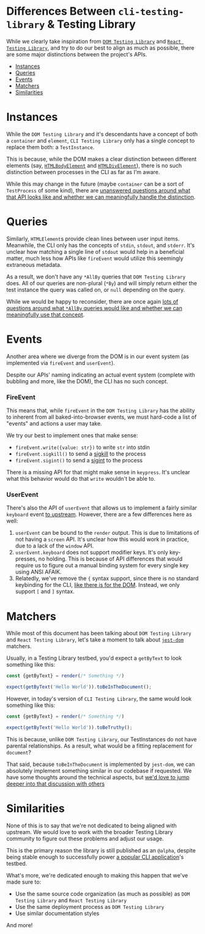 # Differences Between `cli-testing-library` & Testing Library

While we clearly take inspiration from [`DOM Testing Library`](https://github.com/testing-library/dom-testing-library)
and [`React Testing Library`](https://github.com/testing-library/react-testing-library),
and try to do our best to align as much as possible, there are some major distinctions between
the project's APIs.

<!-- START doctoc generated TOC please keep comment here to allow auto update -->
<!-- DON'T EDIT THIS SECTION, INSTEAD RE-RUN doctoc TO UPDATE -->


- [Instances](#instances)
- [Queries](#queries)
- [Events](#events)
- [Matchers](#matchers)
- [Similarities](#similarities)

<!-- END doctoc generated TOC please keep comment here to allow auto update -->

# Instances

While the `DOM Testing Library` and it's descendants have a concept of both a `container` and `element`, `CLI Testing Library`
only has a single concept to replace them both: a `TestInstance`.

This is because, while the DOM makes a clear distinction between different elements (say, [`HTMLBodyElement`](https://developer.mozilla.org/en-US/docs/Web/API/HTMLBodyElement)
and [`HTMLDivElement`](https://developer.mozilla.org/en-US/docs/Web/API/HTMLDivElement)), there is no such distinction between
processes in the CLI as far as I'm aware.

While this may change in the future (maybe `container` can be a sort of `TestProcess` of some kind), there are
[unanswered questions around what that API looks like and whether we can meaningfully handle the distinction](https://github.com/crutchcorn/cli-testing-library/issues/2).

# Queries

Similarly, `HTMLElement`s provide clean lines between user input items. Meanwhile, the CLI only has the concepts of `stdin`, `stdout`, and `stderr`.
It's unclear how matching a single line of `stdout` would help in a beneficial matter, much less how APIs like `fireEvent`
would utilize this seemingly extraneous metadata.

As a result, we don't have any `*AllBy` queries that `DOM Testing Library` does. All of our queries are non-plural (`*By`)
and will simply return either the test instance the query was called on, or `null` depending on the query.

While we would be happy to reconsider, there are once again
[lots of questions around what `*AllBy` queries would like and whether we can meaningfully use that concept](https://github.com/crutchcorn/cli-testing-library/issues/2).

# Events

Another area where we diverge from the DOM is in our event system (as implemented via `fireEvent` and `userEvent`).

Despite our APIs' naming indicating an actual event system (complete with bubbling and more, like the DOM),
the CLI has no such concept.

### FireEvent

This means that, while `fireEvent` in the `DOM Testing Library` has the ability to inherent from all
baked-into-browser events, we must hard-code a list of "events" and actions a user may take.

We try our best to implement ones that make sense:

- `fireEvent.write({value: str})` to write `str` into stdin
- `fireEvent.sigkill()` to send a [sigkill](https://en.wikipedia.org/wiki/Signal_(IPC)#SIGKILL) to the process
- `fireEvent.sigint()` to send a [sigint](https://en.wikipedia.org/wiki/Signal_(IPC)#SIGINT) to the process

There is a missing API for that might make sense in `keypress`. It's unclear what this behavior would do that `write` wouldn't
be able to.

### UserEvent

There's also the API of `userEvent` that allows us to implement a fairly similar `keyboard` event
[to upstream](https://testing-library.com/docs/ecosystem-user-event/#keyboardtext-options). However, there are a few differences
here as well:

1) `userEvent` can be bound to the `render` output. This is due to limitations of not having a `screen` API. It's unclear how
    this would work in practice, due to a lack of the `window` API.
2) `userEvent.keyboard` does not support modifier keys. It's only key-presses, no holding. This is because of API 
    differences that would require us to figure out a manual binding system for every single key using ANSI AFAIK.
3) Relatedly, we've remove the `{` syntax support, since there is no standard keybinding for the CLI, [like there is for the DOM](https://developer.mozilla.org/en-US/docs/Web/API/KeyboardEvent/code). Instead, we only support `[` and `]` syntax.

# Matchers

While most of this document has been talking about `DOM Testing Library` and `React Testing Library`,
let's take a moment to talk about [`jest-dom`](https://github.com/testing-library/jest-dom) matchers.

Usually, in a Testing Library testbed, you'd expect a `getByText` to look something like this:

```javascript
const {getByText} = render(/* Something */)

expect(getByText('Hello World')).toBeInTheDocument();
```

However, in today's version of `CLI Testing Library`, the same would look something like this:

```javascript
const {getByText} = render(/* Something */)

expect(getByText('Hello World')).toBeTruthy();
```

This is because, unlike `DOM Testing Library`, our TestInstances do not have parental relationships. As
a result, what would be a fitting replacement for `document`?

That said, because `toBeInTheDocument` is implemented by `jest-dom`, we can absolutely implement something
similar in our codebase if requested. We have some thoughts around the technical aspects, but [we'd love to jump
deeper into that discussion with others](https://github.com/crutchcorn/cli-testing-library/issues/2)

# Similarities

None of this is to say that we're not dedicated to being aligned with upstream. We would love to work with the broader Testing Library
community to figure out these problems and adjust our usage.

This is the primary reason the library is still published as an `@alpha`, despite being stable enough to successfully
power [a popular CLI application](https://github.com/plopjs/plop/)'s testbed.

What's more, we're dedicated enough to making this happen that we've made sure to:

- Use the same source code organization (as much as possible) as `DOM Testing Library` and `React Testing Library`
- Use the same deployment process as `DOM Testing Library`
- Use similar documentation styles

And more!
